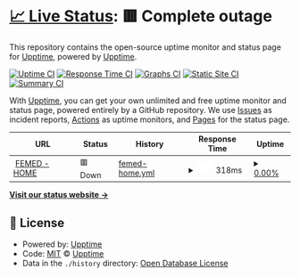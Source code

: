 # [📈 Live Status](https://demo.upptime.js.org): <!--live status--> **🟥 Complete outage**

This repository contains the open-source uptime monitor and status page for [Upptime](https://upptime.js.org), powered by [Upptime](https://github.com/upptime/upptime).

[![Uptime CI](https://github.com/upptime/upptime/workflows/Uptime%20CI/badge.svg)](https://github.com/upptime/upptime/actions?query=workflow%3A%22Uptime+CI%22)
[![Response Time CI](https://github.com/upptime/upptime/workflows/Response%20Time%20CI/badge.svg)](https://github.com/upptime/upptime/actions?query=workflow%3A%22Response+Time+CI%22)
[![Graphs CI](https://github.com/upptime/upptime/workflows/Graphs%20CI/badge.svg)](https://github.com/upptime/upptime/actions?query=workflow%3A%22Graphs+CI%22)
[![Static Site CI](https://github.com/upptime/upptime/workflows/Static%20Site%20CI/badge.svg)](https://github.com/upptime/upptime/actions?query=workflow%3A%22Static+Site+CI%22)
[![Summary CI](https://github.com/upptime/upptime/workflows/Summary%20CI/badge.svg)](https://github.com/upptime/upptime/actions?query=workflow%3A%22Summary+CI%22)

With [Upptime](https://upptime.js.org), you can get your own unlimited and free uptime monitor and status page, powered entirely by a GitHub repository. We use [Issues](https://github.com/upptime/upptime/issues) as incident reports, [Actions](https://github.com/upptime/upptime/actions) as uptime monitors, and [Pages](https://demo.upptime.js.org) for the status page.

<!--start: status pages-->
<!-- This summary is generated by Upptime (https://github.com/upptime/upptime) -->
<!-- Do not edit this manually, your changes will be overwritten -->
<!-- prettier-ignore -->
| URL | Status | History | Response Time | Uptime |
| --- | ------ | ------- | ------------- | ------ |
| <img alt="" src="https://icons.duckduckgo.com/ip3/femed-home.onrender.com.ico" height="13"> [FEMED - HOME](https://femed-home.onrender.com) | 🟥 Down | [femed-home.yml](https://github.com/femed/femed-upptime/commits/HEAD/history/femed-home.yml) | <details><summary><img alt="Response time graph" src="./graphs/femed-home/response-time-week.png" height="20"> 318ms</summary><br><a href="https://demo.upptime.js.org/history/femed-home"><img alt="Response time 335" src="https://img.shields.io/endpoint?url=https%3A%2F%2Fraw.githubusercontent.com%2Ffemed%2Ffemed-upptime%2FHEAD%2Fapi%2Ffemed-home%2Fresponse-time.json"></a><br><a href="https://demo.upptime.js.org/history/femed-home"><img alt="24-hour response time 365" src="https://img.shields.io/endpoint?url=https%3A%2F%2Fraw.githubusercontent.com%2Ffemed%2Ffemed-upptime%2FHEAD%2Fapi%2Ffemed-home%2Fresponse-time-day.json"></a><br><a href="https://demo.upptime.js.org/history/femed-home"><img alt="7-day response time 318" src="https://img.shields.io/endpoint?url=https%3A%2F%2Fraw.githubusercontent.com%2Ffemed%2Ffemed-upptime%2FHEAD%2Fapi%2Ffemed-home%2Fresponse-time-week.json"></a><br><a href="https://demo.upptime.js.org/history/femed-home"><img alt="30-day response time 329" src="https://img.shields.io/endpoint?url=https%3A%2F%2Fraw.githubusercontent.com%2Ffemed%2Ffemed-upptime%2FHEAD%2Fapi%2Ffemed-home%2Fresponse-time-month.json"></a><br><a href="https://demo.upptime.js.org/history/femed-home"><img alt="1-year response time 335" src="https://img.shields.io/endpoint?url=https%3A%2F%2Fraw.githubusercontent.com%2Ffemed%2Ffemed-upptime%2FHEAD%2Fapi%2Ffemed-home%2Fresponse-time-year.json"></a></details> | <details><summary><a href="https://demo.upptime.js.org/history/femed-home">0.00%</a></summary><a href="https://demo.upptime.js.org/history/femed-home"><img alt="All-time uptime 3.21%" src="https://img.shields.io/endpoint?url=https%3A%2F%2Fraw.githubusercontent.com%2Ffemed%2Ffemed-upptime%2FHEAD%2Fapi%2Ffemed-home%2Fuptime.json"></a><br><a href="https://demo.upptime.js.org/history/femed-home"><img alt="24-hour uptime 0.00%" src="https://img.shields.io/endpoint?url=https%3A%2F%2Fraw.githubusercontent.com%2Ffemed%2Ffemed-upptime%2FHEAD%2Fapi%2Ffemed-home%2Fuptime-day.json"></a><br><a href="https://demo.upptime.js.org/history/femed-home"><img alt="7-day uptime 0.00%" src="https://img.shields.io/endpoint?url=https%3A%2F%2Fraw.githubusercontent.com%2Ffemed%2Ffemed-upptime%2FHEAD%2Fapi%2Ffemed-home%2Fuptime-week.json"></a><br><a href="https://demo.upptime.js.org/history/femed-home"><img alt="30-day uptime 0.00%" src="https://img.shields.io/endpoint?url=https%3A%2F%2Fraw.githubusercontent.com%2Ffemed%2Ffemed-upptime%2FHEAD%2Fapi%2Ffemed-home%2Fuptime-month.json"></a><br><a href="https://demo.upptime.js.org/history/femed-home"><img alt="1-year uptime 3.21%" src="https://img.shields.io/endpoint?url=https%3A%2F%2Fraw.githubusercontent.com%2Ffemed%2Ffemed-upptime%2FHEAD%2Fapi%2Ffemed-home%2Fuptime-year.json"></a></details>

<!--end: status pages-->

[**Visit our status website →**](https://demo.upptime.js.org)

## 📄 License

- Powered by: [Upptime](https://github.com/upptime/upptime)
- Code: [MIT](./LICENSE) © [Upptime](https://upptime.js.org)
- Data in the `./history` directory: [Open Database License](https://opendatacommons.org/licenses/odbl/1-0/)
